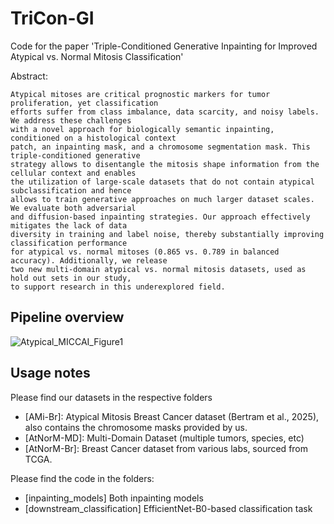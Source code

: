 # TriCon-GI
Code for the paper 'Triple-Conditioned Generative Inpainting for Improved Atypical vs. Normal Mitosis Classification'

Abstract:
```
Atypical mitoses are critical prognostic markers for tumor proliferation, yet classification
efforts suffer from class imbalance, data scarcity, and noisy labels. We address these challenges
with a novel approach for biologically semantic inpainting, conditioned on a histological context
patch, an inpainting mask, and a chromosome segmentation mask. This triple-conditioned generative
strategy allows to disentangle the mitosis shape information from the cellular context and enables
the utilization of large-scale datasets that do not contain atypical subclassification and hence
allows to train generative approaches on much larger dataset scales. We evaluate both adversarial
and diffusion-based inpainting strategies. Our approach effectively mitigates the lack of data
diversity in training and label noise, thereby substantially improving classification performance
for atypical vs. normal mitoses (0.865 vs. 0.789 in balanced accuracy). Additionally, we release
two new multi-domain atypical vs. normal mitosis datasets, used as hold out sets in our study,
to support research in this underexplored field.
```

## Pipeline overview
![Atypical_MICCAI_Figure1](https://github.com/user-attachments/assets/6f72dda6-9892-4209-a97e-7ff04f641421)

## Usage notes
Please find our datasets in the respective folders
- [AMi-Br]: Atypical Mitosis Breast Cancer dataset (Bertram et al., 2025), also contains the chromosome masks provided by us.
- [AtNorM-MD]: Multi-Domain Dataset (multiple tumors, species, etc)
- [AtNorM-Br]: Breast Cancer dataset from various labs, sourced from TCGA.

Please find the code in the folders: 
- [inpainting_models] Both inpainting models
- [downstream_classification] EfficientNet-B0-based classification task


